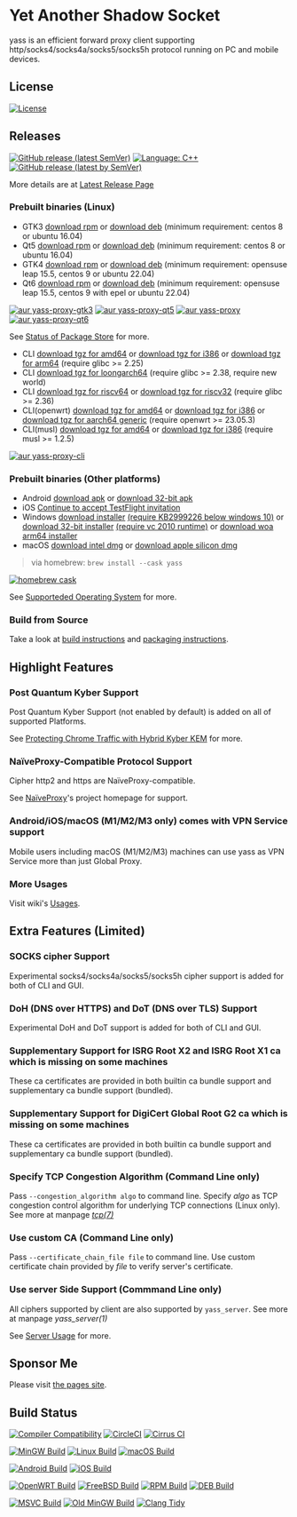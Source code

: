 # Yet Another Shadow Socket

yass is an efficient forward proxy client supporting http/socks4/socks4a/socks5/socks5h protocol running on PC and mobile devices.

## License
[![License](https://img.shields.io/github/license/Chilledheart/yass)][license-link]

## Releases

[![GitHub release (latest SemVer)](https://img.shields.io/github/v/release/Chilledheart/yass)](https://github.com/Chilledheart/yass/releases)
[![Language: C++](https://img.shields.io/github/languages/top/Chilledheart/yass.svg)](https://github.com/Chilledheart/yass/search?l=cpp)
[![GitHub release (latest by SemVer)](https://img.shields.io/github/downloads/Chilledheart/yass/latest/total)](https://github.com/Chilledheart/yass/releases/latest)

More details are at [Latest Release Page](https://github.com/Chilledheart/yass/releases/tag/1.11.4)

### Prebuilt binaries (Linux)
- GTK3 [download rpm](https://github.com/Chilledheart/yass/releases/download/1.11.4/yass-gtk3.el8.x86_64.1.11.4.rpm) or [download deb](https://github.com/Chilledheart/yass/releases/download/1.11.4/yass-gtk3-ubuntu-16.04-xenial_amd64.1.11.4.deb) (minimum requirement: centos 8 or ubuntu 16.04)
- Qt5 [download rpm](https://github.com/Chilledheart/yass/releases/download/1.11.4/yass-qt5.el8.x86_64.1.11.4.rpm) or [download deb](https://github.com/Chilledheart/yass/releases/download/1.11.4/yass-qt5-ubuntu-16.04-xenial_amd64.1.11.4.deb) (minimum requirement: centos 8 or ubuntu 16.04)
- GTK4 [download rpm](https://github.com/Chilledheart/yass/releases/download/1.11.4/yass-gtk4.lp155.x86_64.1.11.4.rpm) or [download deb](https://github.com/Chilledheart/yass/releases/download/1.11.4/yass-gtk4-ubuntu-22.04-jammy_amd64.1.11.4.deb) (minimum requirement: opensuse leap 15.5, centos 9 or ubuntu 22.04)
- Qt6 [download rpm](https://github.com/Chilledheart/yass/releases/download/1.11.4/yass-qt6.lp155.x86_64.1.11.4.rpm) or [download deb](https://github.com/Chilledheart/yass/releases/download/1.11.4/yass-qt6-ubuntu-22.04-jammy_amd64.1.11.4.deb) (minimum requirement: opensuse leap 15.5, centos 9 with epel or ubuntu 22.04)

[![aur yass-proxy-gtk3](https://img.shields.io/aur/version/yass-proxy-gtk3)](https://aur.archlinux.org/packages/yass-proxy-gtk3)
[![aur yass-proxy-qt5](https://img.shields.io/aur/version/yass-proxy-qt5)](https://aur.archlinux.org/packages/yass-proxy-qt5)
[![aur yass-proxy](https://img.shields.io/aur/version/yass-proxy)](https://aur.archlinux.org/packages/yass-proxy)
[![aur yass-proxy-qt6](https://img.shields.io/aur/version/yass-proxy-qt6)](https://aur.archlinux.org/packages/yass-proxy-qt6)

See [Status of Package Store](https://github.com/Chilledheart/yass/wiki/Status-of-Package-Store) for more.

- CLI [download tgz for amd64](https://github.com/Chilledheart/yass/releases/download/1.11.4/yass_cli-linux-release-amd64-1.11.4.tgz) or [download tgz for i386](https://github.com/Chilledheart/yass/releases/download/1.11.4/yass_cli-linux-release-amd64-1.11.4.tgz) or [download tgz for arm64](https://github.com/Chilledheart/yass/releases/download/1.11.4/yass_cli-linux-release-arm64-1.11.4.tgz) (require glibc >= 2.25)
- CLI [download tgz for loongarch64](https://github.com/Chilledheart/yass/releases/download/1.11.4/yass_cli-linux-release-loongarch64-1.11.4.tgz) (require glibc >= 2.38, require new world)
- CLI [download tgz for riscv64](https://github.com/Chilledheart/yass/releases/download/1.11.4/yass_cli-linux-release-riscv64-1.11.4.tgz) or [download tgz for riscv32](https://github.com/Chilledheart/yass/releases/download/1.11.4/yass_cli-linux-release-riscv32-1.11.4.tgz) (require glibc >= 2.36)
- CLI(openwrt) [download tgz for amd64](https://github.com/Chilledheart/yass/releases/download/1.11.4/yass_cli-linux-openwrt-release-x86_64-1.11.4.tgz) or [download tgz for i386](https://github.com/Chilledheart/yass/releases/download/1.11.4/yass_cli-linux-openwrt-release-i486-1.11.4.tgz) or [download tgz for aarch64 generic](https://github.com/Chilledheart/yass/releases/download/1.11.4/yass_cli-linux-openwrt-release-aarch64-1.11.4.tgz) (require openwrt >= 23.05.3)
- CLI(musl) [download tgz for amd64](https://github.com/Chilledheart/yass/releases/download/1.11.4/yass_cli-linux-musl-release-amd64-1.11.4.tgz) or [download tgz for i386](https://github.com/Chilledheart/yass/releases/download/1.11.4/yass_cli-linux-musl-release-i386-1.11.4.tgz) (require musl >= 1.2.5)

[![aur yass-proxy-cli](https://img.shields.io/aur/version/yass-proxy-cli)](https://aur.archlinux.org/packages/yass-proxy-cli)

### Prebuilt binaries (Other platforms)
- Android [download apk](https://github.com/Chilledheart/yass/releases/download/1.11.4/yass-android-release-arm64-1.11.4.apk) or [download 32-bit apk](https://github.com/Chilledheart/yass/releases/download/1.11.4/yass-android-release-arm-1.11.4.apk)
- iOS [Continue to accept TestFlight invitation](https://testflight.apple.com/join/6AkiEq09)
- Windows [download installer](https://github.com/Chilledheart/yass/releases/download/1.11.4/yass-mingw-win7-release-x86_64-1.11.4-system-installer.exe) [(require KB2999226 below windows 10)][KB2999226] or [download 32-bit installer](https://github.com/Chilledheart/yass/releases/download/1.11.4/yass-mingw-winxp-release-i686-1.11.4-system-installer.exe) [(require vc 2010 runtime)][vs2010_x86] or [download woa arm64 installer](https://github.com/Chilledheart/yass/releases/download/1.11.4/yass-mingw-release-aarch64-1.11.4-system-installer.exe)
- macOS [download intel dmg](https://github.com/Chilledheart/yass/releases/download/1.11.4/yass-macos-release-x64-1.11.4.dmg) or [download apple silicon dmg](https://github.com/Chilledheart/yass/releases/download/1.11.4/yass-macos-release-arm64-1.11.4.dmg)
> via homebrew: `brew install --cask yass`

[![homebrew cask](https://img.shields.io/homebrew/cask/v/yass)](https://formulae.brew.sh/cask/yass)

See [Supporteded Operating System](https://github.com/Chilledheart/yass/wiki/Supported-Operating-System) for more.

### Build from Source
Take a look at [build instructions](BUILDING.md) and [packaging instructions](PACKAGING.md).

## Highlight Features

### Post Quantum Kyber Support
Post Quantum Kyber Support (not enabled by default) is added on all of supported Platforms.

See [Protecting Chrome Traffic with Hybrid Kyber KEM](https://blog.chromium.org/2023/08/protecting-chrome-traffic-with-hybrid.html) for more.

### NaïveProxy-Compatible Protocol Support
Cipher http2 and https are NaïveProxy-compatible.

See [NaïveProxy](https://github.com/klzgrad/naiveproxy)'s project homepage for support.

### Android/iOS/macOS (M1/M2/M3 only) comes with VPN Service support
Mobile users including macOS (M1/M2/M3) machines can use yass as VPN Service more than just Global Proxy.

### More Usages
Visit wiki's [Usages](https://github.com/Chilledheart/yass/wiki/Usage).

## Extra Features (Limited)

### SOCKS cipher Support
Experimental socks4/socks4a/socks5/socks5h cipher support is added for both of CLI and GUI.

### DoH (DNS over HTTPS) and DoT (DNS over TLS) Support
Experimental DoH and DoT support is added for both of CLI and GUI.

### Supplementary Support for ISRG Root X2 and ISRG Root X1 ca which is missing on some machines
These ca certificates are provided in both builtin ca bundle support and supplementary ca bundle support (bundled).

### Supplementary Support for DigiCert Global Root G2 ca which is missing on some machines
These ca certificates are provided in both builtin ca bundle support and supplementary ca bundle support (bundled).

### Specify TCP Congestion Algorithm (Command Line only)
Pass `--congestion_algorithm algo` to command line.
Specify _algo_ as TCP congestion control algorithm for underlying TCP connections (Linux only).
See more at manpage [_tcp(7)_](https://linux.die.net/man/7/tcp)

### Use custom CA (Command Line only)
Pass `--certificate_chain_file file` to command line.
Use custom certificate chain provided by _file_ to verify server's certificate.

### Use server Side Support (Commmand Line only)
All ciphers supported by client are also supported by `yass_server`.
See more at manpage _yass_server(1)_

See [Server Usage](https://github.com/Chilledheart/yass/wiki/Usage:-server-setup) for more.

## Sponsor Me
Please visit [the pages site](https://letshack.info).

## Build Status

[![Compiler Compatibility](https://github.com/Chilledheart/yass/actions/workflows/compiler.yml/badge.svg)](https://github.com/Chilledheart/yass/actions/workflows/compiler.yml)
[![CircleCI](https://img.shields.io/circleci/build/github/Chilledheart/yass/develop?logo=circleci&&label=Sanitizers%20and%20Ubuntu%20arm)](https://circleci.com/gh/Chilledheart/yass/?branch=develop)
[![Cirrus CI](https://img.shields.io/cirrus/github/Chilledheart/yass/develop?logo=cirrusci&&label=FreeBSD%20and%20macOS)](https://cirrus-ci.com/github/Chilledheart/yass/develop)

[![MinGW Build](https://github.com/Chilledheart/yass/actions/workflows/releases-mingw-new.yml/badge.svg)](https://github.com/Chilledheart/yass/actions/workflows/releases-mingw-new.yml)
[![Linux Build](https://github.com/Chilledheart/yass/actions/workflows/releases-linux-binary.yml/badge.svg)](https://github.com/Chilledheart/yass/actions/workflows/releases-linux-binary.yml)
[![macOS Build](https://github.com/Chilledheart/yass/actions/workflows/releases-macos.yml/badge.svg)](https://github.com/Chilledheart/yass/actions/workflows/releases-macos.yml)

[![Android Build](https://github.com/Chilledheart/yass/actions/workflows/releases-android-binary.yml/badge.svg)](https://github.com/Chilledheart/yass/actions/workflows/releases-android-binary.yml)
[![iOS Build](https://github.com/Chilledheart/yass/actions/workflows/releases-ios.yml/badge.svg)](https://github.com/Chilledheart/yass/actions/workflows/releases-ios.yml)

[![OpenWRT Build](https://github.com/Chilledheart/yass/actions/workflows/releases-openwrt-binary.yml/badge.svg)](https://github.com/Chilledheart/yass/actions/workflows/releases-openwrt-binary.yml)
[![FreeBSD Build](https://github.com/Chilledheart/yass/actions/workflows/releases-freebsd-binary.yml/badge.svg)](https://github.com/Chilledheart/yass/actions/workflows/releases-freebsd-binary.yml)
[![RPM Build](https://github.com/Chilledheart/yass/actions/workflows/releases-rpm.yml/badge.svg)](https://github.com/Chilledheart/yass/actions/workflows/releases-rpm.yml)
[![DEB Build](https://github.com/Chilledheart/yass/actions/workflows/releases-deb.yml/badge.svg)](https://github.com/Chilledheart/yass/actions/workflows/releases-deb.yml)

[![MSVC Build](https://github.com/Chilledheart/yass/actions/workflows/releases-windows.yml/badge.svg)](https://github.com/Chilledheart/yass/actions/workflows/releases-windows.yml)
[![Old MinGW Build](https://github.com/Chilledheart/yass/actions/workflows/releases-mingw.yml/badge.svg)](https://github.com/Chilledheart/yass/actions/workflows/releases-mingw.yml)
[![Clang Tidy](https://github.com/Chilledheart/yass/actions/workflows/clang-tidy.yml/badge.svg)](https://github.com/Chilledheart/yass/actions/workflows/clang-tidy.yml)

[license-link]: LICENSE
[KB2999226]: https://support.microsoft.com/en-us/topic/update-for-universal-c-runtime-in-windows-c0514201-7fe6-95a3-b0a5-287930f3560c
[vs2010_x86]: https://download.microsoft.com/download/1/6/5/165255E7-1014-4D0A-B094-B6A430A6BFFC/vcredist_x86.exe
